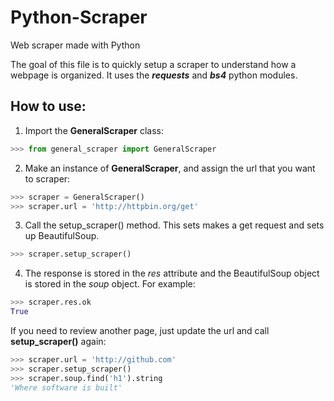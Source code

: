 # Python-Scraper
Web scraper made with Python

The goal of this file is to quickly setup a scraper to understand how a webpage is organized. It uses the **_requests_** and **_bs4_** python modules. 

## How to use: 

1) Import the **GeneralScraper** class:
```python
>>> from general_scraper import GeneralScraper
```

2) Make an instance of **GeneralScraper**, and assign the url that you want to scraper: 
```python
>>> scraper = GeneralScraper()
>>> scraper.url = 'http://httpbin.org/get'
```

3) Call the setup_scraper() method. This sets makes a get request and sets up BeautifulSoup. 
```python
>>> scraper.setup_scraper()
```

4) The response is stored in the *res* attribute and the BeautifulSoup object is stored in the *soup* object. For example: 
```python
>>> scraper.res.ok
True
```

If you need to review another page, just update the url and call **setup_scraper()** again:
```python
>>> scraper.url = 'http://github.com'
>>> scraper.setup_scraper()
>>> scraper.soup.find('h1').string
'Where software is built'
```
